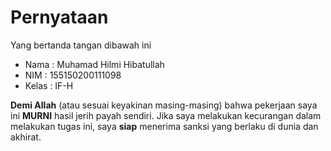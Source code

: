 # Pernyataan

Yang bertanda tangan dibawah ini

* Nama : Muhamad Hilmi Hibatullah
* NIM : 155150200111098	
* Kelas : IF-H

**Demi Allah** (atau sesuai keyakinan masing-masing) bahwa pekerjaan saya ini **MURNI** hasil jerih payah sendiri. Jika saya melakukan kecurangan dalam melakukan tugas ini, saya **siap** menerima sanksi yang berlaku di dunia dan akhirat.
